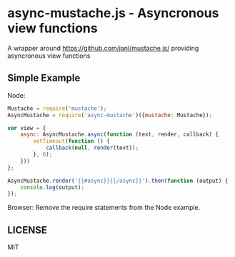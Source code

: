 # async-mustache.js - Asyncronous view functions


A wrapper around https://github.com/janl/mustache.js/ providing asyncronous view functions

## Simple Example

Node:

```javascript
Mustache = require('mustache');
AsyncMustache = require('async-mustache')({mustache: Mustache});

var view = {
	async: AsyncMustache.async(function (text, render, callback) {
		setTimeout(function () {
			callback(null, render(text));
		}, 0);
	}))
};

AsyncMustache.render('{{#async}}{{/async}}').then(function (output) {
	console.log(output);
});
```

Browser: 
Remove the require statements from the Node example.

## LICENSE

MIT

